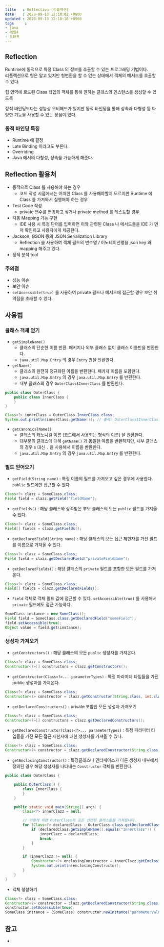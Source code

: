 ```yaml
---
title   : Reflection (리플렉션)
date    : 2023-09-13 12:18:02 +0900
updated : 2023-09-13 12:18:18 +0900
tags     : 
- java
- 레벨4
- 우테코
---
```


## Reflection

Runtime에 동적으로 특정 Class 의 정보를 추출할 수 있는 프로그래밍 기법이다.  
리플렉션으로 형은 알고 있지만 형변환을 할 수 없는 상태에서 객체의 메서드를 호출할 수 있다.  

힙 영역에 로드된 Class 타입의 객체를 통해 원하는 클래스의 인스턴스를 생성할 수 있도록 

정적 바인딩보다는 성능상 오버헤드가 있지만 동적 바인딩을 통해 상속과 다형성 등 다양한 기능을 사용할 수 있는 장점이 있다.  

### 동적 바인딩 특징

- Runtime 에 결정
- Late Binding 이라고도 부른다.
- Overriding
- Java 에서의 다형성, 상속을 가능하게 해준다.

## Reflection 활용처

- 동적으로 Class 를 사용해야 하는 경우
	- 코드 작성 시점에서는 어떠한 Class 를 사용해야할지 모르지만 Runtime 에 Class 를 가져와서 실행해야 하는 경우
- Test Code 작성
	- private 변수를 변경하고 싶거나 private method 를 테스트할 경우
- 자동 Mapping 기능 구현
	- IDE 사용 시 특정 단어를 입력하면 이와 관련된 Class 나 메서드들을 IDE 가 먼저 확인하고 사용자에게 제공한다.
- Jackson, GSON 등의 JSON Serialization Library
	- Reflection 을 사용하여 객체 필드의 변수명 / 어노테이션명을 json key 와 mapping 해주고 있다.
- 정적 분석 tool

### 주의점

- 성능 이슈
- 보안 이슈
- `setAccessible(true)` 를 사용하여 private 필드나 메서드에 접근할 경우 보안 취약점을 초래할 수 있다.

## 사용법

### 클래스 객체 얻기

- `getSimpleName()`
	- 클래스의 단순한 이름 반환. 패키지나 외부 클래스 없이 클래스 이름만을 반환한다.
	- `java.util.Map.Entry` 의 경우 `Entry` 만을 반환한다.
- `getName()`
	- 클래스의 완전히 정규화된 이름을 반환한다. 패키지 이름을 포함한다.
	- `java.util.Map.Entry` 의 경우 `java.util.Map.Entry` 를 반환한다.
	- 내부 클래스의 경우 `OuterClass$InnerClass` 를 반환한다.  
```java
public class OuterClass {
    public class InnerClass {
    }
}

Class<?> innerClass = OuterClass.InnerClass.class;
System.out.println(innerClass.getName()); // 출력: OuterClass$InnerClass

```
- `getCanonicalName()`
	- 클래스의 캐노니컬 이름 (코드에서 사용되는 형식의 이름) 을 반환한다.
	- 대부분의 클래스에 대해 `getName()` 과 동일한 이름을 반환하지만, 내부 클래스의 경우 `$` 대신 `.` 을 사용해서 이름을 반환한다.
	- `java.util.Map.Entry` 의 경우 `java.util.Map.Entry` 를 반환한다.

### 필드 얻어오기

- `getField(String name)` : 특정 이름의 필드를 가져오고 싶은 경우에 사용한다. `public` 필드에만 접근할 수 있다.  
```java
Class<?> clazz = SomeClass.class;
Field field = clazz.getField("fieldName");
```
- `getFields()` : 해당 클래스와 상속받은 부모 클래스의 모든 `public` 필드를 가져올 수 있다.  
```java
Class<?> clazz = SomeClass.class;
Field[] fields = clazz.getFields();
```
- `getDeclaredField(String name)` : 해당 클래스의 모든 접근 제한자를 가진 필드를 이름으로 가져올 수 있다.  
```java
Class<?> clazz = SomeClass.class;
Field field = clazz.getDeclaredField("privateFieldName");
```
- `getDeclaredFields()` : 해당 클래스의 `private` 필드를 포함한 모든 필드를 가져온다.  
```java
Class<?> clazz = SomeClass.class;
Field[] fields = clazz.getDeclaredFields();
```
- `Field` 객체로 객체 필드 값에 접근할 수 있다. `setAccessible(true)` 를 사용해서 `private` 필드에도 접근 가능하다.
```java
SomeClass instance = new SomeClass();
Field field = SomeClass.class.getDeclaredField("someField");
field.setAccessible(true);
Object value = field.get(instance);
```

### 생성자 가져오기

- `getConstructors()` : 해당 클래스의 모든 `public` 생성자를 가져온다.
```java
Class<?> clazz = SomeClass.class;
Constructor<?>[] constructors = clazz.getConstructors();
```
- `getConstructor(Class<?>... parameterTypes)` : 특정 파라미터 타입들을 가진 public 생성자를 가져온다.
```java
Class<?> clazz = SomeClass.class;
Constructor<?> constructor = clazz.getConstructor(String.class, int.class);
```
- `getDeclaredConstructors()` : private 포함한 모든 생성자 가져오기
```java
Class<?> clazz = SomeClass.class;
Constructor<?>[] constructors = clazz.getDeclaredConstructors();
```
- `getDeclaredConstructor(Class<?>... parameterTypes)` : 특정 파라미터 타입들을 가진 모든 접근 제한자에 대한 생성자를 가져올 수 있다. 
```java
Class<?> clazz = SomeClass.class;
Constructor<?> constructor = clazz.getDeclaredConstructor(String.class);
```
- `getEnclosingConstructor()` : 특정클래스나 인터페이스가 다른 생성자 내부에서 정의된 경우 해당 생성자를 나타내는 `Constructor` 객체를 반환한다.
```java
public class OuterClass {

    public OuterClass() {
        class InnerClass {
        }
    }

    public static void main(String[] args) {
        Class<?> innerClazz = null;

        // 이렇게 하면 OuterClass의 모든 선언된 클래스들을 가져옵니다.
        for (Class<?> declaredClass : OuterClass.class.getDeclaredClasses()) {
            if (declaredClass.getSimpleName().equals("InnerClass")) {
                innerClazz = declaredClass;
                break;
            }
        }

        if (innerClazz != null) {
            Constructor<?> enclosingConstructor = innerClazz.getEnclosingConstructor();
            System.out.println(enclosingConstructor);
        }
    }
}
```
- 객체 생성하기
```java
Class<?> clazz = SomeClass.class;
Constructor<?> constructor = clazz.getDeclaredConstructor(String.class);
constructor.setAccessible(true);
SomeClass instance = (SomeClass) constructor.newInstance("parameterValue");
```


## 참고

- 